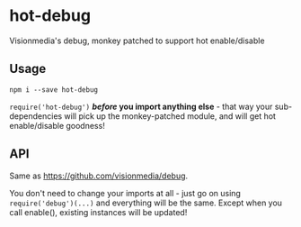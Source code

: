 # hot-debug
Visionmedia's debug, monkey patched to support hot enable/disable

## Usage

```
npm i --save hot-debug
```

```require('hot-debug')``` ***before* you import anything else** - that way your sub-dependencies will pick up the monkey-patched module, and will get hot enable/disable goodness!

## API

Same as https://github.com/visionmedia/debug.

You don't need to change your imports at all - just go on using ```require('debug')(...)``` and everything will be the same. Except when you call enable(), existing instances will be updated!
